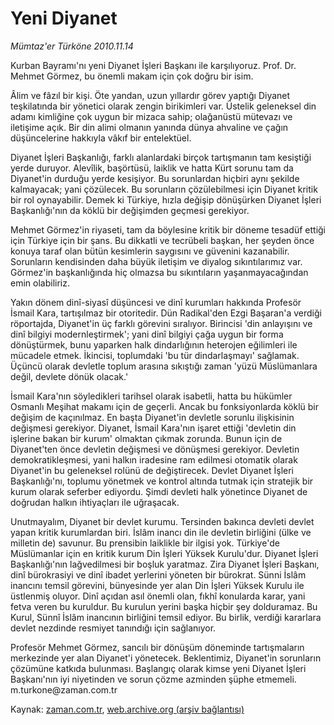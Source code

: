 # Yeni Diyanet

*Mümtaz'er Türköne 2010.11.14*

<td class="news-spot">
<p>Kurban Bayramı'nı yeni Diyanet İşleri Başkanı ile karşılıyoruz. Prof. Dr. Mehmet Görmez, bu önemli makam için çok doğru bir isim.</p>
<p><p>Âlim ve fâzıl bir kişi. Öte yandan, uzun yıllardır görev yaptığı Diyanet teşkilatında bir yönetici olarak zengin birikimleri var. Üstelik geleneksel din adamı kimliğine çok uygun bir mizaca sahip; olağanüstü mütevazı ve iletişime açık. Bir din alimi olmanın yanında dünya ahvaline ve çağın düşüncelerine hakkıyla vâkıf bir entelektüel.
<p> Diyanet İşleri Başkanlığı, farklı alanlardaki birçok tartışmanın tam kesiştiği yerde duruyor. Alevîlik, başörtüsü, laiklik ve hatta Kürt sorunu tam da Diyanet'in durduğu yerde kesişiyor. Bu sorunlardan hiçbiri aynı şekilde kalmayacak; yani çözülecek. Bu sorunların çözülebilmesi için Diyanet kritik bir rol oynayabilir. Demek ki Türkiye, hızla değişip dönüşürken Diyanet İşleri Başkanlığı'nın da köklü bir değişimden geçmesi gerekiyor.
<p> Mehmet Görmez'in riyaseti, tam da böylesine kritik bir döneme tesadüf ettiği için Türkiye için bir şans. Bu dikkatli ve tecrübeli başkan, her şeyden önce konuya taraf olan bütün kesimlerin saygısını ve güvenini kazanabilir. Sorunların kendisinden daha büyük iletişim ve diyalog sıkıntılarımız var. Görmez'in başkanlığında hiç olmazsa bu sıkıntıların yaşanmayacağından emin olabiliriz.
<p> Yakın dönem dinî-siyasî düşüncesi ve dinî kurumları hakkında Profesör İsmail Kara, tartışılmaz bir otoritedir. Dün Radikal'den Ezgi Başaran'a verdiği röportajda, Diyanet'in üç farklı görevini sıralıyor. Birincisi 'din anlayışını ve dinî bilgiyi modernleştirmek'; yani dinî bilgiyi çağa uygun bir forma dönüştürmek, bunu yaparken halk dindarlığının heterojen eğilimleri ile mücadele etmek. İkincisi, toplumdaki 'bu tür dindarlaşmayı' sağlamak. Üçüncü olarak devletle toplum arasına sıkıştığı zaman 'yüzü Müslümanlara değil, devlete dönük olacak.'
<p> İsmail Kara'nın söyledikleri tarihsel olarak isabetli, hatta bu hükümler Osmanlı Meşihat makamı için de geçerli. Ancak bu fonksiyonlarda köklü bir değişim de kaçınılmaz. En başta Diyanet'in devletle sorunlu ilişkisinin değişmesi gerekiyor. Diyanet, İsmail Kara'nın işaret ettiği 'devletin din işlerine bakan bir kurum' olmaktan çıkmak zorunda. Bunun için de Diyanet'ten önce devletin değişmesi ve dönüşmesi gerekiyor. Devletin demokratikleşmesi, yani halkın iradesine ram edilmesi otomatik olarak Diyanet'in bu geleneksel rolünü de değiştirecek. Devlet Diyanet İşleri Başkanlığı'nı, toplumu yönetmek ve kontrol altında tutmak için stratejik bir kurum olarak seferber ediyordu. Şimdi devleti halk yönetince Diyanet de doğrudan halkın ihtiyaçları ile uğraşacak.
<p> Unutmayalım, Diyanet bir devlet kurumu. Tersinden bakınca devleti devlet yapan kritik kurumlardan biri. İslâm inancı din ile devletin birliğini (ülke ve milletin de) savunur. Bu prensibin laiklikle bir ilgisi yok. Türkiye'de Müslümanlar için en kritik kurum Din İşleri Yüksek Kurulu'dur. Diyanet İşleri Başkanlığı'nın lağvedilmesi bir boşluk yaratmaz. Zira Diyanet İşleri Başkanı, dinî bürokrasiyi ve dinî ibadet yerlerini yöneten bir bürokrat. Sünni İslâm inancını temsil görevini, bünyesinde yer alan Din İşleri Yüksek Kurulu ile üstlenmiş oluyor. Dinî açıdan asıl önemli olan, fıkhî konularda karar, yani fetva veren bu kuruldur. Bu kurulun yerini başka hiçbir şey dolduramaz. Bu Kurul, Sünnî İslâm inancının birliğini temsil ediyor. Bu birlik, verdiği kararlara devlet nezdinde resmiyet tanındığı için sağlanıyor.
<p> Profesör Mehmet Görmez, sancılı bir dönüşüm döneminde tartışmaların merkezinde yer alan Diyanet'i yönetecek. Beklentimiz, Diyanet'in sorunların çözümüne katkıda bulunması. Başlangıç olarak kimse yeni Diyanet İşleri Başkanı'nın iyi niyetinden ve sorun çözme azminden şüphe etmemeli. m.turkone@zaman.com.tr</p>
<a href="http://web.archive.org/web/20101130155702/mailto:m.turkone@zaman.com.tr">
</a></p></p></p></p></p></p></p></td>

Kaynak: [zaman.com.tr](http://zaman.com.tr/yazar.do?yazino=1052678), [web.archive.org (arşiv bağlantısı)](http://web.archive.org/web/20101130155702/http://zaman.com.tr/yazar.do?yazino=1052678)
